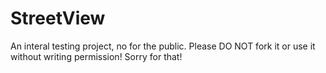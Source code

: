 # StreetView

An interal testing project, no for the public. Please DO NOT fork it or use it without writing permission!  Sorry for that!



